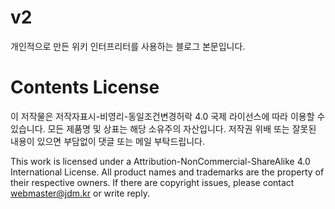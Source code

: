 # v2
개인적으로 만든 위키 인터프리터를 사용하는 블로그 본문입니다.

# Contents License
이 저작물은 저작자표시-비영리-동일조건변경허락 4.0 국제 라이선스에 따라 이용할 수 있습니다.
모든 제품명 및 상표는 해당 소유주의 자산입니다.
저작권 위배 또는 잘못된 내용이 있으면 부담없이 댓글 또는 메일 부탁드립니다.

This work is licensed under a Attribution-NonCommercial-ShareAlike 4.0 International License.
All product names and trademarks are the property of their respective owners.
If there are copyright issues, please contact webmaster@jdm.kr or write reply.
